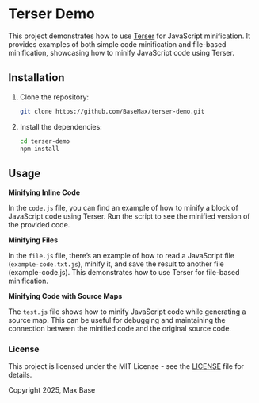 # Terser Demo

This project demonstrates how to use [Terser](https://github.com/terser/terser) for JavaScript minification. It provides examples of both simple code minification and file-based minification, showcasing how to minify JavaScript code using Terser.

## Installation

1. Clone the repository:

   ```bash
   git clone https://github.com/BaseMax/terser-demo.git
   ```

2. Install the dependencies:

   ```bash
   cd terser-demo
   npm install
   ```

## Usage

**Minifying Inline Code**

In the `code.js` file, you can find an example of how to minify a block of JavaScript code using Terser. Run the script to see the minified version of the provided code.

**Minifying Files**

In the `file.js` file, there’s an example of how to read a JavaScript file (`example-code.txt.js`), minify it, and save the result to another file (example-code.js). This demonstrates how to use Terser for file-based minification.

**Minifying Code with Source Maps**

The `test.js` file shows how to minify JavaScript code while generating a source map. This can be useful for debugging and maintaining the connection between the minified code and the original source code.

### License

This project is licensed under the MIT License - see the [LICENSE](LICENSE) file for details.

Copyright 2025, Max Base
